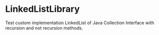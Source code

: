 # LinkedListLibrary
Test custom implementation LinkedList of Java Collection Interface
with recursion and not recursion methods.

